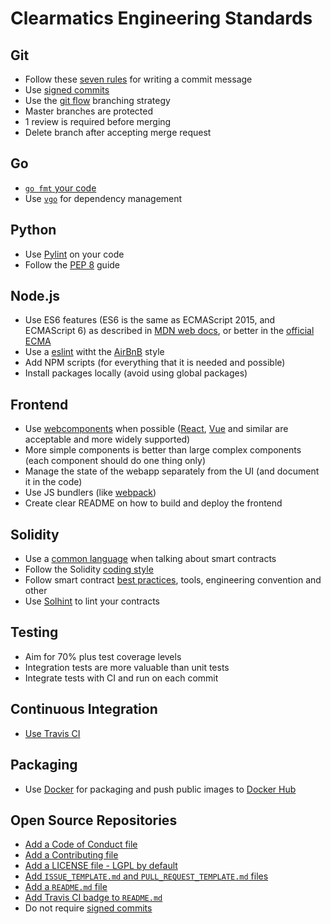 # Clearmatics Engineering Standards

## Git 

* Follow these [seven rules][1] for writing a commit message
* Use [signed commits][2]
* Use the [git flow][3] branching strategy
* Master branches are protected 
* 1 review is required before merging 
* Delete branch after accepting merge request

## Go

* [`go fmt` your code][4]
* Use [`vgo`][5] for dependency management

## Python
* Use [Pylint][pylint] on your code
* Follow the [PEP 8][PEP8] guide

## Node.js

* Use ES6 features (ES6 is the same as ECMAScript 2015, and ECMAScript 6) as described in [MDN web docs][mozilla_es6], or better in the [official ECMA][official_es6]
* Use a [eslint][eslint] witht the [AirBnB][eslint_airbnb] style
* Add NPM scripts (for everything that it is needed and possible)
* Install packages locally (avoid using global packages)

## Frontend

* Use [webcomponents][mozilla_webcomponents] when possible ([React](https://reactjs.org/), [Vue](https://vuejs.org/) and similar are acceptable and more widely supported)
* More simple components is better than large complex components (each component should do one thing only)
* Manage the state of the webapp separately from the UI (and document it in the code)
* Use JS bundlers (like [webpack](https://webpack.js.org/))
* Create clear README on how to build and deploy the frontend

## Solidity

* Use a [common language][sm_desc] when talking about smart contracts
* Follow the Solidity [coding style][15]
* Follow smart contract [best practices][16], tools, engineering convention and other
* Use [Solhint][solhint] to lint your contracts


## Testing

* Aim for 70% plus test coverage levels
* Integration tests are more valuable than unit tests
* Integrate tests with CI and run on each commit

## Continuous Integration

* [Use Travis CI][6]

## Packaging

* Use [Docker][7] for packaging and push public images to [Docker Hub][8]

## Open Source Repositories

* [Add a Code of Conduct file][9]
* [Add a Contributing file][10]
* [Add a LICENSE file - LGPL by default][11]
* [Add `ISSUE_TEMPLATE.md` and `PULL_REQUEST_TEMPLATE.md` files][12]
* [Add a `README.md` file][13]
* [Add Travis CI badge to `README.md`][14]
* Do not require [signed commits][githubsignedcommits]

[1]: https://chris.beams.io/posts/git-commit/#seven-rules
[2]: https://help.github.com/articles/signing-commits-using-gpg/
[3]: http://nvie.com/posts/a-successful-git-branching-model/
[4]: https://blog.golang.org/go-fmt-your-code
[5]: https://github.com/golang/go/issues/24301
[6]: https://travis-ci.org/
[7]: https://www.docker.com/
[8]: https://hub.docker.com/
[9]: https://help.github.com/articles/adding-a-code-of-conduct-to-your-project/
[10]: https://gist.github.com/PurpleBooth/b24679402957c63ec426
[11]: https://help.github.com/articles/adding-a-license-to-a-repository/
[12]: https://blog.github.com/2016-02-17-issue-and-pull-request-templates/
[13]: https://gist.github.com/PurpleBooth/109311bb0361f32d87a2
[14]: https://docs.travis-ci.com/user/status-images/
[15]: http://solidity.readthedocs.io/en/develop/style-guide.html
[16]: https://consensys.github.io/smart-contract-best-practices/
[solhint]: https://github.com/protofire/solhint
[PEP8]: https://www.python.org/dev/peps/pep-0008/
[pylint]: https://www.pylint.org/
[eslint]: https://eslint.org/
[eslint_airbnb]: https://github.com/airbnb/javascript
[mozilla_es6]: https://developer.mozilla.org/en-US/docs/Web/JavaScript/New_in_JavaScript/ECMAScript_2015_support_in_Mozilla
[official_es6]: http://www.ecma-international.org/ecma-262/6.0/index.html
[mozilla_webcomponents]: https://developer.mozilla.org/en-US/docs/Web/Web_Components
[githubsignedcommits]: https://help.github.com/articles/enabling-required-commit-signing/
[sm_desc]: SMART_CONTRACT_DESCRIPTION.md
